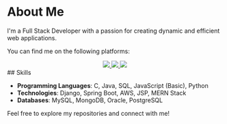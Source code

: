 # About Me

I'm a Full Stack Developer with a passion for creating dynamic and efficient web applications. 

You can find me on the following platforms:
<div align="center"> 
  <a href="mailto:bhanujitendhar27@gmail.com">
    <img src="https://img.shields.io/badge/Gmail-333333?style=for-the-badge&logo=gmail&logoColor=red" />
  </a>
  <a href="https://www.linkedin.com/in/bhanu-jitendhar-denuvakonda" target="_blank">
    <img src="https://img.shields.io/badge/LinkedIn-0077B5?style=for-the-badge&logo=linkedin&logoColor=white" target="_blank" />
  <a href="/resume.pdf">
     <img src="https://img.shields.io/badge/View%20Resume-PDF-red?style=for-the-badge&logo=adobeacrobatreader" target="_blank" />
  </a>
</div>
## Skills

- **Programming Languages**: C, Java, SQL, JavaScript (Basic), Python
- **Technologies**: Django, Spring Boot, AWS, JSP, MERN Stack
- **Databases**: MySQL, MongoDB, Oracle, PostgreSQL

Feel free to explore my repositories and connect with me!

